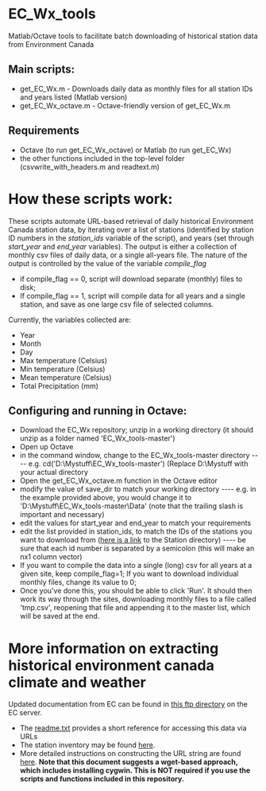 # EC_Wx_tools
Matlab/Octave tools to facilitate batch downloading of historical station data from Environment Canada

## Main scripts:
- get_EC_Wx.m - Downloads daily data as monthly files for all station IDs and years listed (Matlab version)
- get_EC_Wx_octave.m - Octave-friendly version of get_EC_Wx.m

## Requirements
- Octave (to run get_EC_Wx_octave) or Matlab (to run get_EC_Wx) 
- the other functions included in the top-level folder (csvwrite_with_headers.m and readtext.m)

# How these scripts work: 

These scripts automate URL-based retrieval of daily historical Environment Canada station data, by iterating over a list of stations (identified by station ID numbers in the *station_ids* variable of the script), and years (set through *start_year* and *end_year* variables). The output is either a collection of monthly csv files of daily data, or a single all-years file. The nature of the output is controlled by the value of the variable *compile_flag*
- if compile_flag == 0, script will download separate (monthly) files to disk; 
- If compile_flag == 1, script will compile data for all years and a single station, and save as one large csv file of selected columns.

Currently, the variables collected are:
- Year
- Month
- Day
- Max temperature (Celsius)
- Min temperature (Celsius)
- Mean temperature (Celsius)
- Total Precipitation (mm) 

## Configuring and running in Octave:
- Download the EC_Wx repository; unzip in a working directory (it should unzip as a folder named 'EC_Wx_tools-master')
- Open up Octave 
- in the command window, change to the EC_Wx_tools-master directory 
---- e.g. cd('D:\Mystuff\EC_Wx_tools-master') (Replace D:\Mystuff with your actual directory
- Open the get_EC_Wx_octave.m function in the Octave editor
- modify the value of save_dir to match your working directory
---- e.g. in the example provided above, you would change it to 'D:\Mystuff\EC_Wx_tools-master\Data\' (note that the trailing slash is important and necessary)
- edit the values for start_year and end_year to match your requirements 
- edit the list provided in station_ids, to match the IDs of the stations you want to download from ([here is a link](ftp://ftp.tor.ec.gc.ca/Pub/Get_More_Data_Plus_de_donnees/Station%20Inventory%20EN.csv) to the Station directory) 
---- be sure that each id number is separated by a semicolon (this will make an nx1 column vector)
- If you want to compile the data into a single (long) csv for all years at a given site, keep compile_flag=1; If you want to download individual monthly files, change its value to 0; 
- Once you've done this, you should be able to click 'Run'. It should then work its way through the sites, downloading monthly files to a file called 'tmp.csv', reopening that file and appending it to the master list, which will be saved at the end. 


# More information on extracting historical environment canada climate and weather
Updated documentation from EC can be found in [this ftp directory](ftp://ftp.tor.ec.gc.ca/Pub/Get_More_Data_Plus_de_donnees/) on the EC server.
- The [readme.txt](ftp://ftp.tor.ec.gc.ca/Pub/Get_More_Data_Plus_de_donnees/Readme.txt) provides a short reference for accessing this data via URLs
- The station inventory may be found [here](ftp://ftp.tor.ec.gc.ca/Pub/Get_More_Data_Plus_de_donnees/Station%20Inventory%20EN.csv).
- More detailed instructions on constructing the URL string are found [here](ftp://client_climate@ftp.tor.ec.gc.ca/Pub/Get_More_Data_Plus_de_donnees/Suggestions_on_installing_Cygwin_and_running_the_command_line_to_download_data.docx). **Note that this document suggests a wget-based approach, which includes installing cygwin. This is NOT required if you use the scripts and functions included in this repository.**